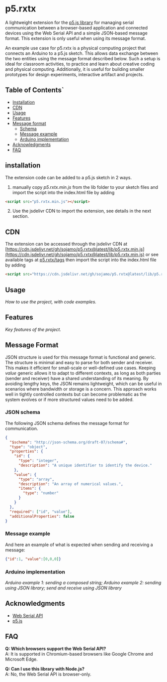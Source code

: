 # p5.rxtx

A lightweight extension for the [p5.js library](https://p5js.org/) for managing serial communication between a browser-based application and connected devices using the Web Serial API and a simple JSON-based message format. This extension is only useful when using its message format.

An example use case for p5.rxtx is a physical computing project that connects an Arduino to a p5.js sketch. This allows data exchange between the two entities using the message format described below. Such a setup is ideal for classroom activities, to practice and learn about creative coding and physical computing. Additionally, it is useful for building smaller prototypes for design experiments, interactive artifact and projects.


## Table of Contents`

- [Installation](#installation)
- [CDN](#cdn)
- [Usage](#usage)
- [Features](#features)
- [Message format](#message-format)
  - [Schema](#schema)
  - [Message example](#message-example)
  - [Arduino implementation](#arduino-implementation)
- [Acknowledgments](#acknowledgments)
- [FAQ](#faq)

## installation

The extension code can be added to a p5.js sketch in 2 ways.

1. manually copy *p5.rxtx.min.js* from the lib folder to your sketch files and import the script into the index.html file by adding

```html
<script src="p5.rxtx.min.js"></script>
```
2. Use the jsdelivr CDN to import the extension, see details in the next section.

## CDN

The extension can be accessed through the jsdelivr CDN at [https://cdn.jsdelivr.net/gh/sojamo/p5.rxtx@latest/lib/p5.rxtx.min.js](https://cdn.jsdelivr.net/gh/sojamo/p5.rxtx@latest/lib/p5.rxtx.min.js) or see available tags at [p5.rxtx/tags](https://github.com/sojamo/p5.rxtx/tags) then import the script into the index.html file by adding

```html
<script src="https://cdn.jsdelivr.net/gh/sojamo/p5.rxtx@latest/lib/p5.rxtx.min.js"></script>

```

## Usage

*How to use the project, with code examples.*

## Features

*Key features of the project.*

## Message Format

JSON structure is used for this message format is functional and generic. The structure is minimal and easy to parse for both sender and receiver. This makes it efficient for small-scale or well-defined use cases. Keeping *value* generic allows it to adapt to different contexts, as long as both parties (sender and receiver) have a shared understanding of its meaning. By avoiding lengthy keys, the JSON remains lightweight, which can be useful in scenarios where bandwidth or storage is a concern. This approach works well in tightly controlled contexts but can become problematic as the system evolves or if more structured values need to be added.

### JSON schema
The following JSON schema defines the message format for communication.

```JSON
{
  "$schema": "http://json-schema.org/draft-07/schema#",
  "type": "object",
  "properties": {
    "id": {
      "type": "integer",
      "description": "A unique identifier to identify the device."
    },
    "value": {
      "type": "array",
      "description": "An array of numerical values.",
      "items": {
        "type": "number"
      }
    }
  },
  "required": ["id", "value"],
  "additionalProperties": false
}
```
### Message example

And here an example of what is expected when sending and receiving a message:

```JSON
{"id":1, "value":[0,0,0]}
```

### Arduino implementation

*Arduino example 1: sending a composed string; Arduino example 2: sending using JSON library; send and receive using JSON library*

## Acknowledgments

- [Web Serial API](https://developer.mozilla.org/en-US/docs/Web/API/Serial)
- [p5.js](https://p5js.org/)

## FAQ

**Q: Which browsers support the Web Serial API?**  
A: It is supported in Chromium-based browsers like Google Chrome and Microsoft Edge.

**Q: Can I use this library with Node.js?**  
A: No, the Web Serial API is browser-only.
